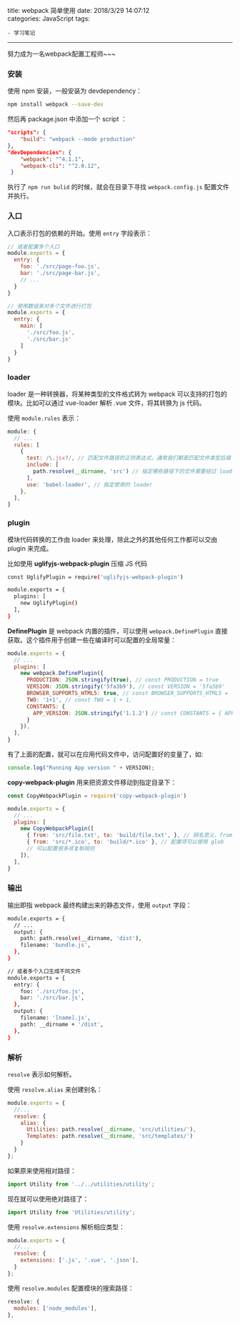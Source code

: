 title: webpack 简单使用
date: 2018/3/29 14:07:12  
categories: JavaScript
tags: 

	- 学习笔记
	

---

努力成为一名webpack配置工程师~~~

<!--more-->

### 安装

使用 npm 安装，一般安装为 devdependency：

```bash
npm install webpack --save-dev
```

然后再 package.json 中添加一个 script ：

```json
"scripts": {
	"build": "webpack --mode production"
},
"devDependencies": {
	"webpack": "^4.1.1",
    "webpack-cli": "^2.0.12",
 }
```

执行了 `npm run bulid` 的时候，就会在目录下寻找 `webpack.config.js`  配置文件并执行。

### 入口

入口表示打包的依赖的开始。使用 `entry` 字段表示：

```javascript
// 或者配置多个入口
module.exports = {
  entry: {
    foo: './src/page-foo.js',
    bar: './src/page-bar.js', 
    // ...
  }
}

// 使用数组来对多个文件进行打包
module.exports = {
  entry: {
    main: [
      './src/foo.js',
      './src/bar.js'
    ]
  }
}
```

### loader

loader 是一种转换器，将某种类型的文件格式转为 webpack 可以支持的打包的模块。比如可以通过 vue-loader 解析 .vue 文件，将其转换为 js 代码。

使用 `module.rules` 表示：

```javascript
module: {
  // ...
  rules: [
    {
      test: /\.jsx?/, // 匹配文件路径的正则表达式，通常我们都是匹配文件类型后缀
      include: [
        path.resolve(__dirname, 'src') // 指定哪些路径下的文件需要经过 loader 处理
      ],
      use: 'babel-loader', // 指定使用的 loader
    },
  ],
}
```

###  plugin

模块代码转换的工作由 loader 来处理，除此之外的其他任何工作都可以交由 plugin 来完成。

比如使用 **uglifyjs-webpack-plugin** 压缩 JS 代码

```bash
const UglifyPlugin = require('uglifyjs-webpack-plugin')

module.exports = {
  plugins: [
    new UglifyPlugin()
  ],
}
```

**DefinePlugin** 是 webpack 内置的插件，可以使用 `webpack.DefinePlugin` 直接获取。这个插件用于创建一些在编译时可以配置的全局常量：

```javascript
module.exports = {
  // ...
  plugins: [
    new webpack.DefinePlugin({
      PRODUCTION: JSON.stringify(true), // const PRODUCTION = true
      VERSION: JSON.stringify('5fa3b9'), // const VERSION = '5fa3b9'
      BROWSER_SUPPORTS_HTML5: true, // const BROWSER_SUPPORTS_HTML5 = 'true'
      TWO: '1+1', // const TWO = 1 + 1,
      CONSTANTS: {
        APP_VERSION: JSON.stringify('1.1.2') // const CONSTANTS = { APP_VERSION: '1.1.2' }
      }
    }),
  ],
}
```

有了上面的配置，就可以在应用代码文件中，访问配置好的变量了，如:

```javascript
console.log("Running App version " + VERSION);
```

**copy-webpack-plugin** 用来把资源文件移动到指定目录下：

```javascript
const CopyWebpackPlugin = require('copy-webpack-plugin')

module.exports = {
  // ...
  plugins: [
    new CopyWebpackPlugin([
      { from: 'src/file.txt', to: 'build/file.txt', }, // 顾名思义，from 配置来源，to 配置目标路径
      { from: 'src/*.ico', to: 'build/*.ico' }, // 配置项可以使用 glob
      // 可以配置很多项复制规则
    ]),
  ],
}
```

### 输出

输出即指 webpack 最终构建出来的静态文件，使用 `output` 字段：

```bash
module.exports = {
  // ...
  output: {
    path: path.resolve(__dirname, 'dist'),
    filename: 'bundle.js',
  },
}

// 或者多个入口生成不同文件
module.exports = {
  entry: {
    foo: './src/foo.js',
    bar: './src/bar.js',
  },
  output: {
    filename: '[name].js',
    path: __dirname + '/dist',
  },
}
```

### 解析

`resolve` 表示如何解析。

使用 `resolve.alias` 来创建别名：

```javascript
module.exports = {
  //...
  resolve: {
    alias: {
      Utilities: path.resolve(__dirname, 'src/utilities/'),
      Templates: path.resolve(__dirname, 'src/templates/')
    }
  }
};
```

如果原来使用相对路径：

```javascript
import Utility from '../../utilities/utility';
```

现在就可以使用绝对路径了：

```javascript
import Utility from 'Utilities/utility';
```

使用 `resolve.extensions` 解析相应类型：

```javascript
module.exports = {
  //...
  resolve: {
    extensions: ['.js', '.vue', '.json'],
  }
};
```

使用 `resolve.modules` 配置模块的搜索路径：

```javascript
resolve: {
  modules: ['node_modules'],
},
```



